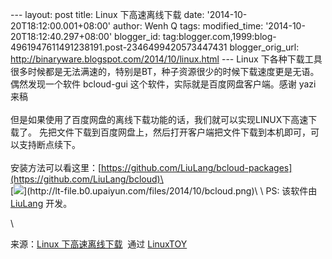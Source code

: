 --- layout: post title: Linux 下高速离线下载 date:
'2014-10-20T18:12:00.001+08:00' author: Wenh Q tags: modified\_time:
'2014-10-20T18:12:40.297+08:00' blogger\_id:
tag:blogger.com,1999:blog-4961947611491238191.post-2346499420573447431
blogger\_orig\_url: http://binaryware.blogspot.com/2014/10/linux.html
--- Linux
下各种下载工具很多时候都是无法满速的，特别是BT，种子资源很少的时候下载速度更是无语。偶然发现一个软件
bcloud-gui 这个软件，实际就是百度网盘客户端。感谢 yazi 来稿\
\
但是如果使用了百度网盘的离线下载功能的话，我们就可以实现LINUX下高速下载了。
先把文件下载到百度网盘上，然后打开客户端把文件下载到本机即可，可以支持断点续下。\
\
安装方法可以看这里：[https://github.com/LiuLang/bcloud-packages](https://github.com/LiuLang/bcloud)\
\
[![](https://images-blogger-opensocial.googleusercontent.com/gadgets/proxy?url=http%3A%2F%2Flt-file.b0.upaiyun.com%2Ffiles%2F2014%2F10%2Fbcloud-300x224.png&container=blogger&gadget=a&rewriteMime=image%2F*)](http://lt-file.b0.upaiyun.com/files/2014/10/bcloud.png)\
\
PS: 该软件由 [LiuLang](https://github.com/LiuLang) 开发。
<div>

\

</div>

<div>

来源：[Linux
下高速离线下载](https://linuxtoy.org/archives/bcloud-linux-highspeed-offline-download.html)  通过 [LinuxTOY](https://linuxtoy.org/)

</div>
